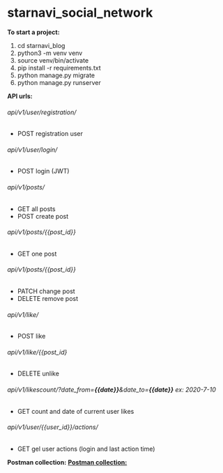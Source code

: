 # starnavi_social_network

**To start a project:**
1. cd starnavi_blog
2. python3 -m venv venv
3. source venv/bin/activate
4. pip install -r requirements.txt
5. python manage.py migrate
6. python manage.py runserver


**API urls:**
###### api/v1/user/registration/
- POST registration user

###### api/v1/user/login/
- POST login (JWT)

###### api/v1/posts/
- GET all posts
- POST create post

###### api/v1/posts/{{post_id}}
- GET one post

###### api/v1/posts/{{post_id}}
- PATCH change post
- DELETE remove post

###### api/v1/like/
- POST like

###### api/v1/like/{{post_id}
- DELETE unlike

###### api/v1/likescount/?date_from=**{{date}}**&date_to=**{{date}}** ex: 2020-7-10
- GET count and date of current user likes

###### api/v1/user/{{user_id}}/actions/
- GET gel user actions (login and last action time)

**Postman collection:**
[**Postman collection:**](https://www.getpostman.com/collections/f48922350938724534c3)



